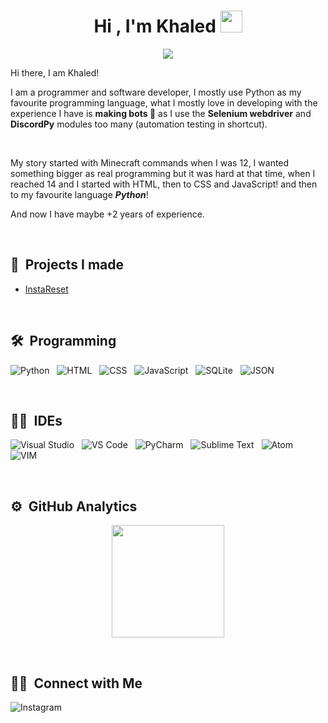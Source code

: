 <h1 align="center">Hi , I'm Khaled <img src="https://media.giphy.com/media/TEnXkcsHrP4YedChhA/giphy.gif" width="35"></h1>
<p align="center">
  <a href="https://github.com/DenverCoder1/readme-typing-svg"><img src="https://readme-typing-svg.herokuapp.com?lines=Software+Developer;Python%20Expert;Algorithms%20|%20OOP%20;Always%20learning%20new%20things&center=true&width=500&height=50"></a>
</p>

Hi there, I am Khaled!<br>

I am a programmer and software developer, I mostly use Python as my favourite programming language, what I mostly love in developing with the experience I have is **making bots 🤖** as I use the **Selenium webdriver** and **DiscordPy** modules too many (automation testing in shortcut).

<br>

My story started with Minecraft commands when I was 12, I wanted something bigger as real programming but it was hard at that time, when I reached 14 and I started with HTML, then to CSS and JavaScript! and then to my favourite language **_Python_**!

And now I have maybe +2 years of experience.

<br>

## 🚩 &nbsp;Projects I made

- [InstaReset](https://www.github.com/Kh4lidMD/InstaReset/)

<br>

## 🛠 &nbsp;Programming

![Python](https://img.shields.io/badge/Python-3.11-brightgreen?style=for-the-badge&logo=python)
&nbsp;
![HTML](https://img.shields.io/badge/-HTML-000000?style=for-the-badge&logo=html5)
&nbsp;
![CSS](https://img.shields.io/badge/-CSS3-264de4?style=for-the-badge&logo=css3)
&nbsp;
![JavaScript](https://img.shields.io/badge/-JavaScript-323330?style=for-the-badge&logo=javascript)
&nbsp;
![SQLite](https://img.shields.io/badge/-SQLite3-grey?style=for-the-badge&logo=sqlite)
&nbsp;
![JSON](https://img.shields.io/badge/-JSON-grey?style=for-the-badge&logo=json)

<br>

## 👨‍💻 &nbsp;IDEs

![Visual Studio](https://img.shields.io/badge/-Visual%20Studio-5C2D91?style=for-the-badge&logo=visualstudio)
&nbsp;
![VS Code](https://img.shields.io/badge/-VS%20Code-007ACC?style=for-the-badge&logo=visualstudiocode)
&nbsp;
![PyCharm](https://img.shields.io/badge/-PyCharm-000000?style=for-the-badge&logo=pycharm)
&nbsp;
![Sublime Text](https://img.shields.io/badge/-Sublime-grey?style=for-the-badge&logo=sublimetext)
&nbsp;
![Atom](https://img.shields.io/badge/-Atom-66595C?style=for-the-badge&logo=atom)
&nbsp;
![VIM](https://img.shields.io/badge/-VIM-019733?style=for-the-badge&logo=vim)

<br>

## ⚙️ &nbsp;GitHub Analytics

<p align="center">
<a href="https://github.com/Kh4lidMD">
  <img height="180em" src="https://github-readme-stats-eight-theta.vercel.app/api?username=Kh4lidMD&show_icons=true&theme=algolia&include_all_commits=true&count_private=true"/>
</a>
</p>

<br>

## 🤝🏻 &nbsp;Connect with Me

![Instagram](https://img.shields.io/badge/Instagram-KHXQL-white?style=for-the-badge&logo=instagram&link=http://www.instagram.com/khxql/)
